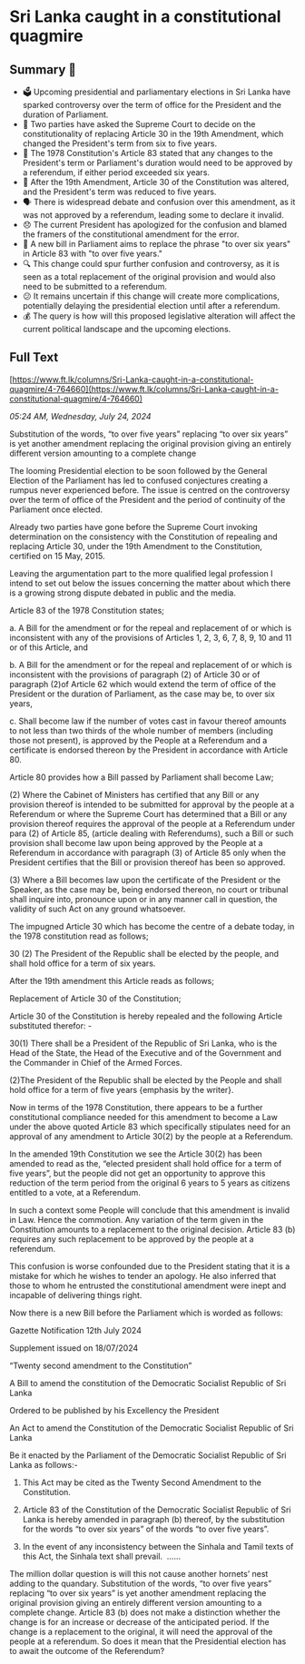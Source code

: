 # Sri Lanka caught in a constitutional quagmire

## Summary 🤖

- 🗳️ Upcoming presidential and parliamentary elections in Sri Lanka have sparked controversy over the term of office for the President and the duration of Parliament.
- 💼 Two parties have asked the Supreme Court to decide on the constitutionality of replacing Article 30 in the 19th Amendment, which changed the President's term from six to five years.
- 📜 The 1978 Constitution's Article 83 stated that any changes to the President's term or Parliament's duration would need to be approved by a referendum, if either period exceeded six years.
- 🔄 After the 19th Amendment, Article 30 of the Constitution was altered, and the President's term was reduced to five years.
- 🗣️ There is widespread debate and confusion over this amendment, as it was not approved by a referendum, leading some to declare it invalid.
- 😞 The current President has apologized for the confusion and blamed the framers of the constitutional amendment for the error.
- 📑 A new bill in Parliament aims to replace the phrase "to over six years" in Article 83 with "to over five years."
- 🔍 This change could spur further confusion and controversy, as it is seen as a total replacement of the original provision and would also need to be submitted to a referendum.
- 😕 It remains uncertain if this change will create more complications, potentially delaying the presidential election until after a referendum.
- 💰 The query is how will this proposed legislative alteration will affect the current political landscape and the upcoming elections.

## Full Text

[https://www.ft.lk/columns/Sri-Lanka-caught-in-a-constitutional-quagmire/4-764660](https://www.ft.lk/columns/Sri-Lanka-caught-in-a-constitutional-quagmire/4-764660)

*05:24 AM, Wednesday, July 24, 2024*

Substitution of the words, “to over five years” replacing “to over six years” is yet another amendment replacing the original provision giving an entirely different version amounting to a complete change

The looming Presidential election to be soon followed by the General Election of the Parliament has led to confused conjectures creating a rumpus never experienced before. The issue is centred on the controversy over the term of office of the President and the period of continuity of the Parliament once elected.

Already two parties have gone before the Supreme Court invoking determination on the consistency with the Constitution of repealing and replacing Article 30, under the 19th Amendment to the Constitution, certified on 15 May, 2015.

Leaving the argumentation part to the more qualified legal profession I intend to set out below the issues concerning the matter about which there is a growing strong dispute debated in public and the media.

Article 83 of the 1978 Constitution states;

a. A Bill for the amendment or for the repeal and replacement of or which is inconsistent with any of the provisions of Articles 1, 2, 3, 6, 7, 8, 9, 10 and 11 or of this Article, and

b. A Bill for the amendment or for the repeal and replacement of or which is inconsistent with the provisions of paragraph (2) of Article 30 or of paragraph (2)of Article 62 which would extend the term of office of the President or the duration of Parliament, as the case may be, to over six years,

c. Shall become law if the number of votes cast in favour thereof amounts to not less than two thirds of the whole number of members (including those not present), is approved by the People at a Referendum and a certificate is endorsed thereon by the President in accordance with Article 80.

Article 80 provides how a Bill passed by Parliament shall become Law;

(2) Where the Cabinet of Ministers has certified that any Bill or any provision thereof is intended to be submitted for approval by the people at a Referendum or where the Supreme Court has determined that a Bill or any provision thereof requires the approval of the people at a Referendum under para (2) of Article 85, (article dealing with Referendums), such a Bill or such provision shall become law upon being approved by the People at a Referendum in accordance with paragraph (3) of Article 85 only when the President certifies that the Bill or provision thereof has been so approved.

(3) Where a Bill becomes law upon the certificate of the President or the Speaker, as the case may be, being endorsed thereon, no court or tribunal shall inquire into, pronounce upon or in any manner call in question, the validity of such Act on any ground whatsoever.

The impugned Article 30 which has become the centre of a debate today, in the 1978 constitution read as follows;

30 (2) The President of the Republic shall be elected by the people, and shall hold office for a term of six years.

After the 19th amendment this Article reads as follows;

Replacement of Article 30 of the Constitution;

Article 30 of the Constitution is hereby repealed and the following Article substituted therefor: -

30(1) There shall be a President of the Republic of Sri Lanka, who is the Head of the State, the Head of the Executive and of the Government and the Commander in Chief of the Armed Forces.

(2)The President of the Republic shall be elected by the People and shall hold office for a term of five years {emphasis by the writer}.

Now in terms of the 1978 Constitution, there appears to be a further constitutional compliance needed for this amendment to become a Law under the above quoted Article 83 which specifically stipulates need for an approval of any amendment to Article 30(2) by the people at a Referendum.

In the amended 19th Constitution we see the Article 30(2) has been amended to read as the, “elected president shall hold office for a term of five years”, but the people did not get an opportunity to approve this reduction of the term period from the original 6 years to 5 years as citizens entitled to a vote, at a Referendum.

In such a context some People will conclude that this amendment is invalid in Law. Hence the commotion. Any variation of the term given in the Constitution amounts to a replacement to the original decision. Article 83 (b) requires any such replacement to be approved by the people at a referendum.

This confusion is worse confounded due to the President stating that it is a mistake for which he wishes to tender an apology. He also inferred that those to whom he entrusted the constitutional amendment were inept and incapable of delivering things right.

Now there is a new Bill before the Parliament which is worded as follows:

Gazette Notification 12th July 2024

Supplement issued on 18/07/2024

“Twenty second amendment to the Constitution”

A Bill to amend the constitution of the Democratic Socialist Republic of Sri Lanka

Ordered to be published by his Excellency the President

An Act to amend the Constitution of the Democratic Socialist Republic of Sri Lanka

Be it enacted by the Parliament of the Democratic Socialist Republic of Sri Lanka as follows:-

1. This Act may be cited as the Twenty Second Amendment to the Constitution.

2. Article 83 of the Constitution of the Democratic Socialist Republic of Sri Lanka is hereby amended in paragraph (b) thereof, by the substitution for the words “to over six years” of the words “to over five years”.

3. In the event of any inconsistency between the Sinhala and Tamil texts of this Act, the Sinhala text shall prevail.  ……

The million dollar question is will this not cause another hornets’ nest adding to the quandary. Substitution of the words, “to over five years” replacing “to over six years” is yet another amendment replacing the original provision giving an entirely different version amounting to a complete change. Article 83 (b) does not make a distinction whether the change is for an increase or decrease of the anticipated period. If the change is a replacement to the original, it will need the approval of the people at a referendum. So does it mean that the Presidential election has to await the outcome of the Referendum?

